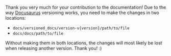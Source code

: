 Thank you very much for your contribution to the documentation! Due to the way
[Docusaurus](https://docusaurus.io) versioning works, you need to make the
changes in two locations:

- `docs/versioned_docs/version-v{version}/path/to/file`
- `docs/docs/path/to/file`

Without making them in both locations, the changes will most likely be lost when
releasing another version. Thank you! :)

